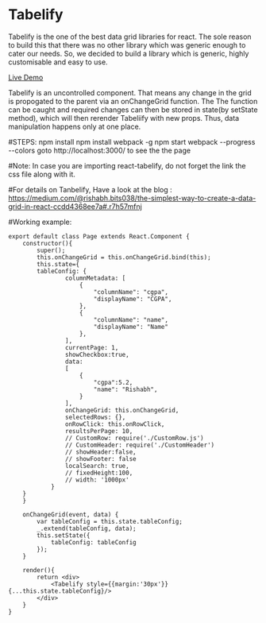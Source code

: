 # Tabelify 
Tabelify is the one of the best data grid libraries for react. The sole reason to build this that there was no other library which was generic enough to cater our needs.
So, we decided to build a library which is generic, highly customisable and easy to use.

[Live Demo](http://rishabhbits038.github.io/react-tabelify/)

Tabelify is an uncontrolled component. That means any change in the grid is propogated to the parent via an onChangeGrid function. The The function can be caught and required changes can then be stored in state(by setState method), which will then rerender Tabeliify with new props.
Thus, data manipulation happens only at one place.

#STEPS:
npm install 
npm install webpack -g 
npm start webpack --progress --colors 
goto http://localhost:3000/ to see the the page

#Note: 
In case you are importing react-tabelify, do not forget the link the css file along with it.

#For details on Tanbelify, Have a look at the blog : 
https://medium.com/@rishabh.bits038/the-simplest-way-to-create-a-data-grid-in-react-ccdd4368ee7a#.r7h57mfnj

#Working example:

```
export default class Page extends React.Component {
    constructor(){
        super();
        this.onChangeGrid = this.onChangeGrid.bind(this);
        this.state={
        tableConfig: {
                columnMetadata: [
                    {
                        "columnName": "cgpa",
                        "displayName": "CGPA",
                    },
                    {
                        "columnName": "name",
                        "displayName": "Name"
                    },
                ],
                currentPage: 1,
                showCheckbox:true,
                data:
                [
                    {
                        "cgpa":5.2,
                        "name": "Rishabh",
                    }
                ],
                onChangeGrid: this.onChangeGrid,
                selectedRows: {},
                onRowClick: this.onRowClick,
                resultsPerPage: 10,
                // CustomRow: require('./CustomRow.js')
                // CustomHeader: require('./CustomHeader')
                // showHeader:false,
                // showFooter: false
                localSearch: true,
                // fixedHeight:100,
                // width: '1000px'
            }
    }
    }

    onChangeGrid(event, data) {
        var tableConfig = this.state.tableConfig;
        _.extend(tableConfig, data);
        this.setState({
            tableConfig: tableConfig
        });
    }

	render(){
		return <div>
			<Tabelify style={{margin:'30px'}} {...this.state.tableConfig}/>
		</div>
	}
}
```

